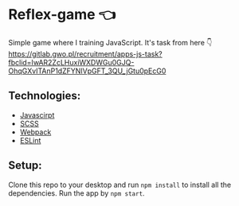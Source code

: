 # Reflex-game 👈

Simple game where I training JavaScript. It's task from here 
👇	
https://gitlab.gwo.pl/recruitment/apps-js-task?fbclid=IwAR2ZcLHuxiWXDWGu0GJQ-OhqGXvITAnP1dZFYNIVpGFT_3QU_jGtu0pEcG0

## Technologies: 
- [Javascirpt](https://www.javascript.com/)
- [SCSS](https://sass-lang.com/)
- [Webpack](https://webpack.js.org/)
- [ESLint](https://eslint.org/)


## Setup:

Clone this repo to your desktop and run `npm install` to install all the dependencies. Run the app by `npm start`. 